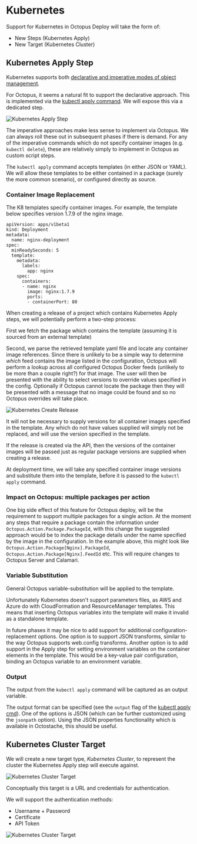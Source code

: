 # Kubernetes

Support for Kubernetes in Octopus Deploy will take the form of:

- New Steps (Kubernetes Apply) 
- New Target (Kubernetes Cluster)

## Kubernetes Apply Step

Kubernetes supports both [declarative and imperative modes of object management](https://kubernetes.io/docs/concepts/overview/object-management-kubectl/overview/#management-techniques).  

For Octopus, it seems a natural fit to support the declarative approach. This is implemented via the [kubectl apply command](https://kubernetes.io/docs/reference/generated/kubectl/kubectl-commands#apply). We will expose this via a dedicated step. 

![Kubernetes Apply Step](ui-mocks/kubernetes-apply-step.png "width=500")

The imperative approaches make less sense to implement via Octopus. We can always roll these out in subsequent phases if there is demand. For any of the imperative commands which do not specify container images (e.g. `kubectl delete`), these are relatively simply to implement in Octopus as custom script steps.

The `kubectl apply` command accepts templates (in either JSON or YAML). We will allow these templates to be either contained in a package (surely the more common scenario), or configured directly as source. 

### Container Image Replacement

The K8 templates specify container images. For example, the template below specifies version 1.7.9 of the nginx image.

```
apiVersion: apps/v1beta1
kind: Deployment
metadata:
  name: nginx-deployment
spec:
  minReadySeconds: 5
  template:
    metadata:
      labels:
        app: nginx
    spec:
      containers:
      - name: nginx
        image: nginx:1.7.9
        ports:
        - containerPort: 80
```

When creating a release of a project which contains Kubernetes Apply steps, we will potentially perform a two-step process:

First we fetch the package which contains the template (assuming it is sourced from an external template)
 
Second, we parse the retrieved template yaml file and locate any container image references. Since there is unlikely to be a simple way to determine _which_ feed contains the image listed in the configuration, Octopus will perform a lookup across all configured Octopus Docker feeds (unlikely to be more than a couple right?) for that image. The user will then be presented with the ability to select versions to override values specified in the config. Optionally if Octopus cannot locate the package then they will be presented with a message that no image could be found and so no Octopus overrides will take place.

![Kubernetes Create Release](ui-mocks/kubernetes-create-release.png "width=500")

It will not be necessary to supply versions for all container images specified in the template.  Any which do not have values supplied will simply not be replaced, and will use the version specified in the template.

If the release is created via the API, then the versions of the container images will be passed just as regular package versions are supplied when creating a release.

At deployment time, we will take any specified container image versions and substitute them into the template, before it is passed to the `kubectl apply` command.

### Impact on Octopus: multiple packages per action

One big side effect of this feature for Octopus deploy, will be the requirement to support multiple packages for a single action. At the moment any steps that require a package contain the information under `Octopus.Action.Package.PackageId`, with this change the suggested approach would be to index the package details under the name specified by the image in the configuration. In the example above, this might look like `Octopus.Action.Package[Nginx].PackageId`, `Octopus.Action.Package[Nginx].FeedId` etc. This will require changes to Octopus Server and Calamari.

### Variable Substitution

General Octopus variable-substitution will be applied to the template.

Unfortunately Kubernetes doesn't support parameters files, as AWS and Azure do with CloudFormation and ResourceManager templates. This means that inserting Octopus variables into the template will make it invalid as a standalone template.

In future phases it may be nice to add support for additional configuration-replacement options.  One option is to support JSON transforms, similar to the way Octopus supports web.config transforms. Another option is to add support in the Apply step for setting environment variables on the container elements in the template.  This would be a key-value pair configuration, binding an Octopus variable to an environment variable.  


### Output

The output from the `kubectl apply` command will be captured as an output variable.

The output format can be specified (see the `output` flag of the [kubectl apply cmd](https://kubernetes.io/docs/reference/generated/kubectl/kubectl-commands#apply)). One of the options is JSON (which can be further customized using the `jsonpath` option). Using the JSON properties functionality which is available in Octostache, this should be useful.

## Kubernetes Cluster Target

We will create a new target type, _Kubernetes Cluster_, to represent the cluster the Kubernetes Apply step will execute against. 

![Kubernetes Cluster Target](ui-mocks/kubernetes-cluster-target-option.png "width=500")

Conceptually this target is a URL and credentials for authentication.

We will support the authentication methods:

- Username + Password
- Certificate
- API Token

![Kubernetes Cluster Target](ui-mocks/kubernetes-cluster-target.png "width=500")
